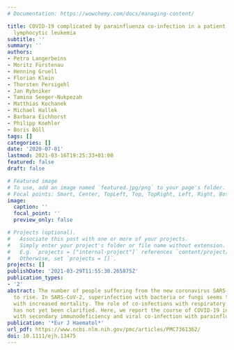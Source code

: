 ```yaml
---
# Documentation: https://wowchemy.com/docs/managing-content/

title: COVID‐19 complicated by parainfluenza co‐infection in a patient with chronic
  lymphocytic leukemia
subtitle: ''
summary: ''
authors:
- Petra Langerbeins
- Moritz Fürstenau
- Henning Gruell
- Florian Klein
- Thorsten Persigehl
- Jan Rybniker
- Tamina Seeger‐Nukpezah
- Matthias Kochanek
- Michael Hallek
- Barbara Eichhorst
- Philipp Koehler
- Boris Böll
tags: []
categories: []
date: '2020-07-01'
lastmod: 2021-03-16T19:25:33+01:00
featured: false
draft: false

# Featured image
# To use, add an image named `featured.jpg/png` to your page's folder.
# Focal points: Smart, Center, TopLeft, Top, TopRight, Left, Right, BottomLeft, Bottom, BottomRight.
image:
  caption: ''
  focal_point: ''
  preview_only: false

# Projects (optional).
#   Associate this post with one or more of your projects.
#   Simply enter your project's folder or file name without extension.
#   E.g. `projects = ["internal-project"]` references `content/project/deep-learning/index.md`.
#   Otherwise, set `projects = []`.
projects: []
publishDate: '2021-03-29T11:55:30.265875Z'
publication_types:
- '2'
abstract: The number of people suffering from the new coronavirus SARS‐CoV‐2 continues
  to rise. In SARS‐CoV‐2, superinfection with bacteria or fungi seems to be associated
  with increased mortality. The role of co‐infections with respiratory viral pathogens
  has not yet been clarified. Here, we report the course of COVID‐19 in a CLL patient
  with secondary immunodeficiency and viral co‐infection with parainfluenza.
publication: '*Eur J Haematol*'
url_pdf: https://www.ncbi.nlm.nih.gov/pmc/articles/PMC7361362/
doi: 10.1111/ejh.13475
---
```

